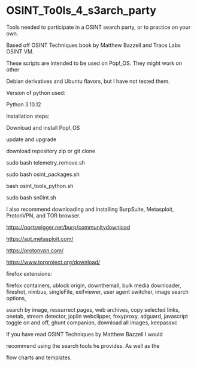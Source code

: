 # OSINT_To0ls_4_s3arch_party

Tools needed to participate in a OSINT search party, or to practice on your own.

Based off OSINT Techniques book by Matthew Bazzell and Trace Labs OSINT VM. 

These scripts are intended to be used on Pop!_OS. They might work on other

Debian derivatives and Ubuntu flavors, but I have not tested them.

Version of python used:

Python 3.10.12


Installation steps:


Download and install Pop!_OS

update and upgrade

download repository zip or git clone


sudo bash telemetry_remove.sh

sudo bash osint_packages.sh

bash osint_tools_python.sh

sudo bash sn0int.sh


I also recommend downloading and installing BurpSuite, Metasploit, ProtonVPN, and TOR browser.

https://portswigger.net/burp/communitydownload

https://apt.metasploit.com/

https://protonvpn.com/

https://www.torproject.org/download/

firefox extensions:

firefox containers, ublock origin, downthemall, bulk media downloader, fireshot, nimbus, singleFile, exifviewer, user agent switcher, image search options,

search by image, ressurrect pages, web archives, copy selected links, onetab, stream detector, joplin webclipper, foxyproxy, adguard, javascript toggle on and off, ghunt companion, download all images, keepassxc


If you have read OSINT Techniques by Matthew Bazzell I would 

recommend using the search tools he provides. As well as the 

flow charts and templates.
